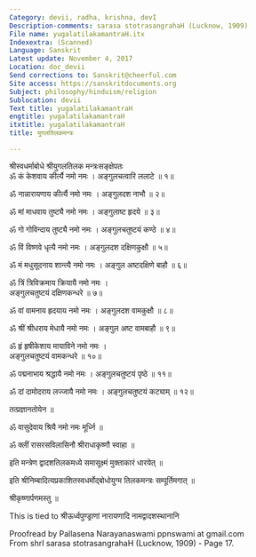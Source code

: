 ```yaml
---
Category: devii, radha, krishna, devI
Description-comments: sarasa stotrasangrahaH (Lucknow, 1909)
File name: yugalatilakamantraH.itx
Indexextra: (Scanned)
Language: Sanskrit
Latest update: November 4, 2017
Location: doc_devii
Send corrections to: Sanskrit@cheerful.com
Site access: https://sanskritdocuments.org
Subject: philosophy/hinduism/religion
Sublocation: devii
Text title: yugalatilakamantraH
engtitle: yugalatilakamantraH
itxtitle: yugalatilakamantraH
title: युगलतिलकमन्त्रः

---
```

  
 श्रीस्वधर्माबोधे श्रीयुगलतिलक मन्त्रःसङ्क्षेपतः   
ॐ कं केशवाय कीर्त्यै नमो नमः । अङ्गुलचत्वारि ललाटे ॥ १॥  
  
ॐ नान्नारायणाय कीर्त्यै नमो नमः । अङ्गुलदश नाभौ ॥ २॥  
  
ॐ मां माधवाय तुष्ट्यै नमो नमः । अङ्गुलाष्ट हृदये ॥ ३॥  
  
ॐ गो गोविन्दाय तुष्ट्यै नमो नमः । अङ्गुलचतुष्टयं कण्ठे ॥ ४॥  
  
ॐ विं विष्णवे धृत्यै नमो नमः । अङ्गुलदश दक्षिणकुक्षौ ॥ ५॥  
  
ॐ मं मधुसूदनाय शान्त्यै नमो नमः । अङ्गुल अष्टदक्षिणे बाहौ ॥ ६॥  
  
ॐ त्रिं त्रिविक्रमाय क्रियायै नमो नमः ।  
                           अङ्गुलचतुष्टयं दक्षिणकन्धरे ॥ ७॥  
  
ॐ वां वामनाय हृदयाय नमो नमः । अङ्गुलदश वामकुक्षौ ॥ ८॥  
  
ॐ श्रीं श्रीधराय मेधायै नमो नमः । अङ्गुल अष्ट वामबाहौ ॥ ९॥  
  
ॐ हृं हृषीकेशाय मायाविने नमो नमः ।  
                           अङ्गुलचतुष्टयं वामकन्धरे ॥ १०॥  
  
ॐ पद्मनाभाय श्रद्धायै नमो नमः । अङ्गुलचतुष्टयं पृष्ठे ॥ ११॥  
  
ॐ दां दामोदराय लज्जायै नमो नमः । अङ्गुलचतुष्टयं कट्याम् ॥ १२॥  
  
तत्प्रज्ञानतोयेन ॥  
  
ॐ वासुदेवाय श्रियै नमो नमः मूर्ध्नि ॥  
  
ॐ क्लीं रासरसविलासिनौ श्रीराधाकृष्णौ स्वाहा ॥  
  
इति मन्त्रेण द्वादशतिलकमध्ये समासूक्ष्मं मुक्ताकारं धारयेत् ॥  
  
इति श्रीनिम्बादित्यप्रकाशितस्वधर्मोद्बोधोयुग्म तिलकमन्त्रः सम्पूर्तिमगात् ॥  
  
श्रीकृष्णार्पणमस्तु ॥  
  
  
This is tied to श्रीऊर्ध्वपुण्ड्राणां नारायणादि नामद्वादशस्थानानि  
  
Proofread by Pallasena Narayanaswami ppnswami at gmail.com  
From shrI sarasa stotrasangrahaH (Lucknow, 1909) - Page 17.  
  
